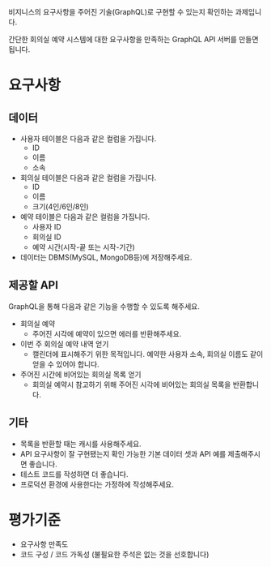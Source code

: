비지니스의 요구사항을 주어진 기술(GraphQL)로 구현할 수 있는지 확인하는 과제입니다.

간단한 회의실 예약 시스템에 대한 요구사항을 만족하는 GraphQL API 서버를 만들면 됩니다.

# 요구사항

## 데이터
* 사용자 테이블은 다음과 같은 컬럼을 가집니다.
    * ID
    * 이름
    * 소속
* 회의실 테이블은 다음과 같은 컬럼을 가집니다.
    * ID
    * 이름
    * 크기(4인/6인/8인)
* 예약 테이블은 다음과 같은 컬럼을 가집니다.
    * 사용자 ID
    * 회의실 ID
    * 예약 시간(시작-끝 또는 시작-기간)
* 데이터는 DBMS(MySQL, MongoDB등)에 저장해주세요.

## 제공할 API
GraphQL을 통해 다음과 같은 기능을 수행할 수 있도록 해주세요.

* 회의실 예약
    * 주어진 시각에 예약이 있으면 에러를 반환해주세요.
* 이번 주 회의실 예약 내역 얻기
    * 캘린더에 표시해주기 위한 목적입니다. 예약한 사용자 소속, 회의실 이름도 같이 얻을 수 있어야 합니다.
* 주어진 시간에 비어있는 회의실 목록 얻기
    * 회의실 예약시 참고하기 위해 주어진 시각에 비어있는 회의실 목록을 반환합니다.

## 기타
* 목록을 반환할 때는 캐시를 사용해주세요.
* API 요구사항이 잘 구현됐는지 확인 가능한 기본 데이터 셋과 API 예를 제출해주시면 좋습니다.
* 테스트 코드를 작성하면 더 좋습니다.
* 프로덕션 환경에 사용한다는 가정하에 작성해주세요.

# 평가기준
* 요구사항 만족도
* 코드 구성 / 코드 가독성 (불필요한 주석은 없는 것을 선호합니다)
